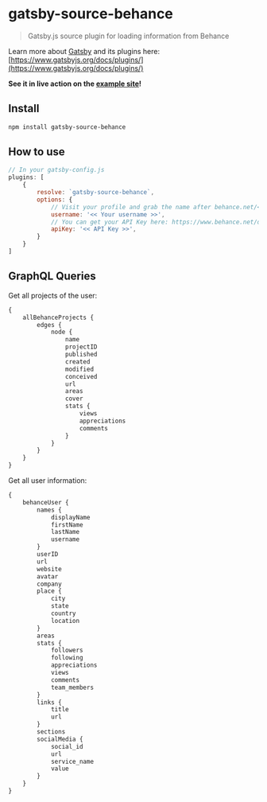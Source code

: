 # gatsby-source-behance
> Gatsby.js source plugin for loading information from Behance

Learn more about [Gatsby](https://www.gatsbyjs.org/) and its plugins here: [https://www.gatsbyjs.org/docs/plugins/](https://www.gatsbyjs.org/docs/plugins/)

**See it in live action on the [example site](https://confident-perlman-063f75.netlify.com/)!**

## Install

```bash
npm install gatsby-source-behance
```

## How to use

```Javascript
// In your gatsby-config.js
plugins: [
    {
        resolve: `gatsby-source-behance`,
        options: {
            // Visit your profile and grab the name after behance.net/<< username >>
            username: '<< Your username >>',
            // You can get your API Key here: https://www.behance.net/dev/register
            apiKey: '<< API Key >>',
        }
    }
]
```

## GraphQL Queries

Get all projects of the user:

```graphql
{
    allBehanceProjects {
        edges {
            node {
                name
                projectID
                published
                created
                modified
                conceived
                url
                areas
                cover
                stats {
                    views
                    appreciations
                    comments
                }
            }
        }
    }
}
```

Get all user information:

```graphql
{
    behanceUser {
        names {
            displayName
            firstName
            lastName
            username
        }
        userID
        url
        website
        avatar
        company
        place {
            city
            state
            country
            location
        }
        areas
        stats {
            followers
            following
            appreciations
            views
            comments
            team_members
        }
        links {
            title
            url
        }
        sections
        socialMedia {
            social_id
            url
            service_name
            value
        }
    }
}
```